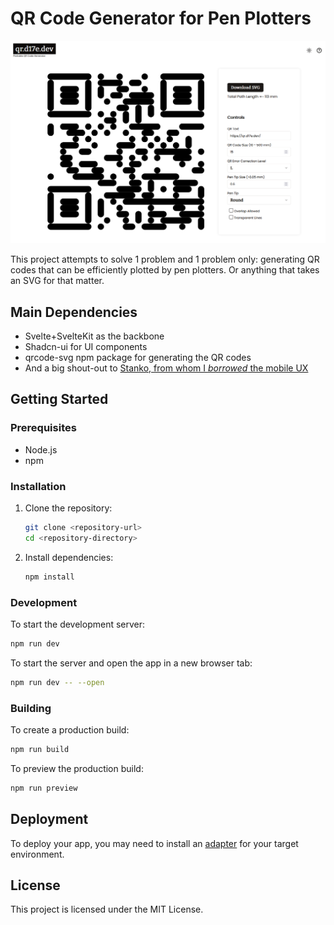 # QR Code Generator for Pen Plotters

![qr.d17e.dev.screenshot.png](https://github.com/dxviie/QR/blob/main/static/qr.d17e.dev.screenshot.png?raw=true)

This project attempts to solve 1 problem and 1 problem only: generating QR codes that can be efficiently plotted by pen plotters. Or
anything that takes an SVG for that matter.

## Main Dependencies

- Svelte+SvelteKit as the backbone
- Shadcn-ui for UI components
- qrcode-svg npm package for generating the QR codes
- And a big shout-out to [Stanko, from whom I _borrowed_ the mobile UX](https://github.com/Stanko/pulsar)

## Getting Started

### Prerequisites

- Node.js
- npm

### Installation

1. Clone the repository:
   ```bash
   git clone <repository-url>
   cd <repository-directory>
   ```

2. Install dependencies:
   ```bash
   npm install
   ```

### Development

To start the development server:

```bash
npm run dev
```

To start the server and open the app in a new browser tab:

```bash
npm run dev -- --open
```

### Building

To create a production build:

```bash
npm run build
```

To preview the production build:

```bash
npm run preview
```

## Deployment

To deploy your app, you may need to install an [adapter](https://kit.svelte.dev/docs/adapters) for your target environment.

## License

This project is licensed under the MIT License.

```
